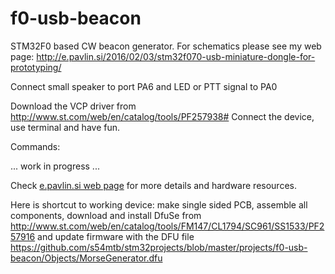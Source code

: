 # f0-usb-beacon

STM32F0 based CW beacon generator. For schematics please see my web page: 
http://e.pavlin.si/2016/02/03/stm32f070-usb-miniature-dongle-for-prototyping/

Connect small speaker to port PA6 and LED or PTT signal to PA0

Download the VCP driver from http://www.st.com/web/en/catalog/tools/PF257938#
Connect the device, use terminal and have fun. 

Commands:

... work in progress ...

Check <a href="http://e.pavlin.si/">e.pavlin.si web page</a> for more details and hardware resources.


Here is shortcut to working device: make single sided PCB, assemble all components, download and install DfuSe from http://www.st.com/web/en/catalog/tools/FM147/CL1794/SC961/SS1533/PF257916 and update firmware with the DFU file https://github.com/s54mtb/stm32projects/blob/master/projects/f0-usb-beacon/Objects/MorseGenerator.dfu
